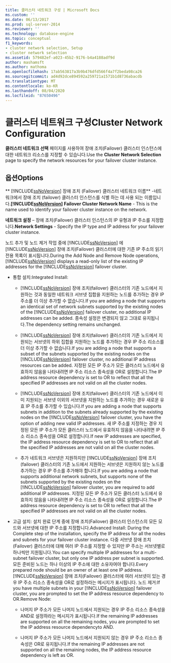 ```yaml
---
title: 클러스터 네트워크 구성 | Microsoft Docs
ms.custom: ''
ms.date: 06/13/2017
ms.prod: sql-server-2014
ms.reviewer: ''
ms.technology: database-engine
ms.topic: conceptual
f1_keywords:
- cluster network selection, Setup
- cluster network selection
ms.assetid: 579482ef-a023-45b2-9176-b4a4188adf9d
author: mashamsft
ms.author: mathoma
ms.openlocfilehash: 17ab563817a3b9b476dfd566f4a7f2beda98ca26
ms.sourcegitcommit: ad4d92dce894592a259721a1571b1d8736abacdb
ms.translationtype: MT
ms.contentlocale: ko-KR
ms.lasthandoff: 08/04/2020
ms.locfileid: "87650496"
---
```

# <a name="cluster-network-configuration"></a><span data-ttu-id="caaad-102">클러스터 네트워크 구성</span><span class="sxs-lookup"><span data-stu-id="caaad-102">Cluster Network Configuration</span></span>
  <span data-ttu-id="caaad-103">**클러스터 네트워크 선택** 페이지를 사용하여 장애 조치(Failover) 클러스터 인스턴스에 대한 네트워크 리소스를 지정할 수 있습니다.</span><span class="sxs-lookup"><span data-stu-id="caaad-103">Use the **Cluster Network Selection** page to specify the network resources for your failover cluster instance.</span></span>  
  
## <a name="options"></a><span data-ttu-id="caaad-104">옵션</span><span class="sxs-lookup"><span data-stu-id="caaad-104">Options</span></span>  
 <span data-ttu-id="caaad-105">\*\* [!INCLUDE[ssNoVersion](../../includes/ssnoversion-md.md)] 장애 조치 (Failover) 클러스터 네트워크 이름\*\* -네트워크에서 장애 조치 (failover) 클러스터 인스턴스를 식별 하는 데 사용 되는 이름입니다.</span><span class="sxs-lookup"><span data-stu-id="caaad-105">**[!INCLUDE[ssNoVersion](../../includes/ssnoversion-md.md)] Failover Cluster Network Name** - This is the name used to identify your failover cluster instance on the network.</span></span>  
  
 <span data-ttu-id="caaad-106">**네트워크 설정** – 장애 조치(Failover) 클러스터 인스턴스의 IP 유형과 IP 주소를 지정합니다.</span><span class="sxs-lookup"><span data-stu-id="caaad-106">**Network Settings** - Specify the IP type and IP address for your failover cluster instance.</span></span>  
  
 <span data-ttu-id="caaad-107">노드 추가 및 노드 제거 작업 중에 [!INCLUDE[ssNoVersion](../../includes/ssnoversion-md.md)] 에 [!INCLUDE[ssNoVersion](../../includes/ssnoversion-md.md)] 장애 조치(Failover) 클러스터에 대한 기존 IP 주소의 읽기 전용 목록이 표시됩니다.</span><span class="sxs-lookup"><span data-stu-id="caaad-107">During the Add Node and Remove Node operations, [!INCLUDE[ssNoVersion](../../includes/ssnoversion-md.md)] displays a read-only list of the existing IP addresses for the [!INCLUDE[ssNoVersion](../../includes/ssnoversion-md.md)] failover cluster.</span></span>  
  
-   <span data-ttu-id="caaad-108">통합 설치:</span><span class="sxs-lookup"><span data-stu-id="caaad-108">Integrated Install:</span></span>  
  
    -   <span data-ttu-id="caaad-109">[!INCLUDE[ssNoVersion](../../includes/ssnoversion-md.md)] 장애 조치(failover) 클러스터의 기존 노드에서 지원하는 것과 동일한 네트워크 서브넷 집합을 지원하는 노드를 추가하는 경우 IP 주소를 더 이상 추가할 수 없습니다.</span><span class="sxs-lookup"><span data-stu-id="caaad-109">If you are adding a node that supports an identical set of network subnets supported by the existing nodes of the [!INCLUDE[ssNoVersion](../../includes/ssnoversion-md.md)] failover cluster, no additional IP addresses can be added.</span></span> <span data-ttu-id="caaad-110">종속성 설정은 변경되지 않고 그대로 유지됩니다.</span><span class="sxs-lookup"><span data-stu-id="caaad-110">The dependency setting remains unchanged.</span></span>  
  
    -   <span data-ttu-id="caaad-111">[!INCLUDE[ssNoVersion](../../includes/ssnoversion-md.md)] 장애 조치(failover) 클러스터의 기존 노드에서 지원되는 서브넷의 하위 집합을 지원하는 노드를 추가하는 경우 IP 주소 리소스를 더 이상 추가할 수 없습니다.</span><span class="sxs-lookup"><span data-stu-id="caaad-111">If you are adding a node that supports a subset of the subnets supported by the existing nodes on the [!INCLUDE[ssNoVersion](../../includes/ssnoversion-md.md)] failover cluster, no additional IP address resources can be added.</span></span> <span data-ttu-id="caaad-112">지정된 모든 IP 주소가 모든 클러스터 노드에서 유효하지 않음을 나타내려면 IP 주소 리소스 종속성을 OR로 설정합니다.</span><span class="sxs-lookup"><span data-stu-id="caaad-112">The IP address resource dependency is set to OR to reflect that all the specified IP addresses are not valid on all the cluster nodes.</span></span>  
  
    -   <span data-ttu-id="caaad-113">[!INCLUDE[ssNoVersion](../../includes/ssnoversion-md.md)] 장애 조치(failover) 클러스터의 기존 노드에서 이미 지원되는 서브넷 이외의 서브넷을 지원하는 노드를 추가하는 경우 새로운 유효 IP 주소를 추가할 수 있습니다.</span><span class="sxs-lookup"><span data-stu-id="caaad-113">If you are adding a node that supports subnets in addition to the subnets already supported by the existing nodes on the [!INCLUDE[ssNoVersion](../../includes/ssnoversion-md.md)] failover cluster, you have the option of adding new valid IP addresses.</span></span> <span data-ttu-id="caaad-114">새 IP 주소를 지정하는 경우 지정된 모든 IP 주소가 모든 클러스터 노드에서 유효하지 않음을 나타내려면 IP 주소 리소스 종속성을 OR로 설정합니다.</span><span class="sxs-lookup"><span data-stu-id="caaad-114">If new IP addresses are specified, the IP address resource dependency is set to OR to reflect that all the specified IP addresses are not valid on all the cluster nodes.</span></span>  
  
    -   <span data-ttu-id="caaad-115">추가 네트워크 서브넷은 지원하지만 [!INCLUDE[ssNoVersion](../../includes/ssnoversion-md.md)] 장애 조치(failover) 클러스터의 기존 노드에서 지원하는 서브넷은 지원하지 않는 노드를 추가하는 경우 IP 주소를 추가해야 합니다.</span><span class="sxs-lookup"><span data-stu-id="caaad-115">If you are adding a node that supports additional network subnets, but supports none of the subnets supported by the existing nodes on the [!INCLUDE[ssNoVersion](../../includes/ssnoversion-md.md)] failover cluster, you are required to add additional IP addresses.</span></span> <span data-ttu-id="caaad-116">지정된 모든 IP 주소가 모든 클러스터 노드에서 유효하지 않음을 나타내려면 IP 주소 리소스 종속성을 OR로 설정합니다.</span><span class="sxs-lookup"><span data-stu-id="caaad-116">The IP address resource dependency is set to OR to reflect that all the specified IP addresses are not valid on all the cluster nodes.</span></span>  
  
-   <span data-ttu-id="caaad-117">고급 설치: 설치 완료 단계 중에 장애 조치(Failover) 클러스터 인스턴스의 모든 모드와 서브넷에 대한 IP 주소를 지정합니다.</span><span class="sxs-lookup"><span data-stu-id="caaad-117">Advanced Install: During the Complete step of the installation, specify the IP address for all the nodes and subnets for your failover cluster instance.</span></span> <span data-ttu-id="caaad-118">다중 서브넷 장애 조치(Failover) 클러스터에 대해 여러 IP 주소를 지정할 수 있지만 IP 주소는 서브넷별로 하나씩만 지원됩니다.</span><span class="sxs-lookup"><span data-stu-id="caaad-118">You can specify multiple IP addresses for a multi-subnet failover cluster, but only one IP address per subnet is supported.</span></span> <span data-ttu-id="caaad-119">모든 준비된 노드는 하나 이상의 IP 주소에 대한 소유자여야 합니다.</span><span class="sxs-lookup"><span data-stu-id="caaad-119">Every prepared node should be an owner of at least one IP address.</span></span> <span data-ttu-id="caaad-120">[!INCLUDE[ssNoVersion](../../includes/ssnoversion-md.md)] 장애 조치(Failover) 클러스터에 여러 서브넷이 있는 경우 IP 주소 리소스 종속성을 OR로 설정하라는 메시지가 표시됩니다. 노드 제거:</span><span class="sxs-lookup"><span data-stu-id="caaad-120">If you have multiple subnets in your [!INCLUDE[ssNoVersion](../../includes/ssnoversion-md.md)] failover cluster, you are prompted to set the IP address resource dependency to OR.Remove Node:</span></span>  
  
    -   <span data-ttu-id="caaad-121">나머지 IP 주소가 모든 나머지 노드에서 지원되는 경우 IP 주소 리소스 종속성을 AND로 설정하라는 메시지가 표시됩니다.</span><span class="sxs-lookup"><span data-stu-id="caaad-121">If the remaining IP addresses are supported on all the remaining nodes, you are prompted to set the IP address resource dependencyto AND.</span></span>  
  
    -   <span data-ttu-id="caaad-122">나머지 IP 주소가 모든 나머지 노드에서 지원되지 않는 경우 IP 주소 리소스 종속성은 OR로 유지됩니다.</span><span class="sxs-lookup"><span data-stu-id="caaad-122">If the remaining IP addresses are not supported on all the remaining nodes, the IP address resource dependency is left as OR.</span></span>  
  
  
